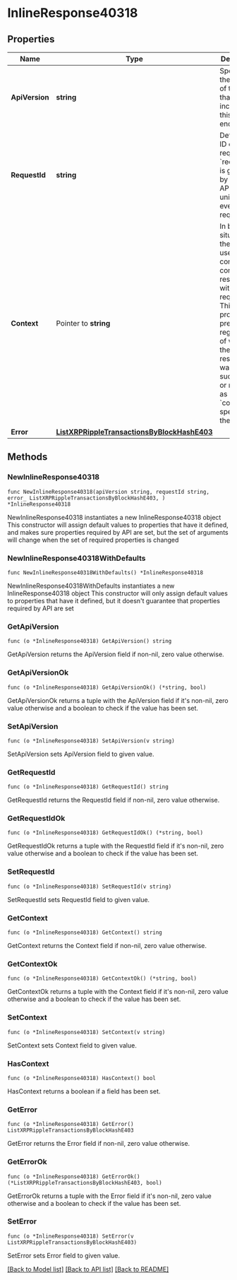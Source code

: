 # InlineResponse40318

## Properties

Name | Type | Description | Notes
------------ | ------------- | ------------- | -------------
**ApiVersion** | **string** | Specifies the version of the API that incorporates this endpoint. | 
**RequestId** | **string** | Defines the ID of the request. The &#x60;requestId&#x60; is generated by Crypto APIs and it&#39;s unique for every request. | 
**Context** | Pointer to **string** | In batch situations the user can use the context to correlate responses with requests. This property is present regardless of whether the response was successful or returned as an error. &#x60;context&#x60; is specified by the user. | [optional] 
**Error** | [**ListXRPRippleTransactionsByBlockHashE403**](ListXRPRippleTransactionsByBlockHashE403.md) |  | 

## Methods

### NewInlineResponse40318

`func NewInlineResponse40318(apiVersion string, requestId string, error_ ListXRPRippleTransactionsByBlockHashE403, ) *InlineResponse40318`

NewInlineResponse40318 instantiates a new InlineResponse40318 object
This constructor will assign default values to properties that have it defined,
and makes sure properties required by API are set, but the set of arguments
will change when the set of required properties is changed

### NewInlineResponse40318WithDefaults

`func NewInlineResponse40318WithDefaults() *InlineResponse40318`

NewInlineResponse40318WithDefaults instantiates a new InlineResponse40318 object
This constructor will only assign default values to properties that have it defined,
but it doesn't guarantee that properties required by API are set

### GetApiVersion

`func (o *InlineResponse40318) GetApiVersion() string`

GetApiVersion returns the ApiVersion field if non-nil, zero value otherwise.

### GetApiVersionOk

`func (o *InlineResponse40318) GetApiVersionOk() (*string, bool)`

GetApiVersionOk returns a tuple with the ApiVersion field if it's non-nil, zero value otherwise
and a boolean to check if the value has been set.

### SetApiVersion

`func (o *InlineResponse40318) SetApiVersion(v string)`

SetApiVersion sets ApiVersion field to given value.


### GetRequestId

`func (o *InlineResponse40318) GetRequestId() string`

GetRequestId returns the RequestId field if non-nil, zero value otherwise.

### GetRequestIdOk

`func (o *InlineResponse40318) GetRequestIdOk() (*string, bool)`

GetRequestIdOk returns a tuple with the RequestId field if it's non-nil, zero value otherwise
and a boolean to check if the value has been set.

### SetRequestId

`func (o *InlineResponse40318) SetRequestId(v string)`

SetRequestId sets RequestId field to given value.


### GetContext

`func (o *InlineResponse40318) GetContext() string`

GetContext returns the Context field if non-nil, zero value otherwise.

### GetContextOk

`func (o *InlineResponse40318) GetContextOk() (*string, bool)`

GetContextOk returns a tuple with the Context field if it's non-nil, zero value otherwise
and a boolean to check if the value has been set.

### SetContext

`func (o *InlineResponse40318) SetContext(v string)`

SetContext sets Context field to given value.

### HasContext

`func (o *InlineResponse40318) HasContext() bool`

HasContext returns a boolean if a field has been set.

### GetError

`func (o *InlineResponse40318) GetError() ListXRPRippleTransactionsByBlockHashE403`

GetError returns the Error field if non-nil, zero value otherwise.

### GetErrorOk

`func (o *InlineResponse40318) GetErrorOk() (*ListXRPRippleTransactionsByBlockHashE403, bool)`

GetErrorOk returns a tuple with the Error field if it's non-nil, zero value otherwise
and a boolean to check if the value has been set.

### SetError

`func (o *InlineResponse40318) SetError(v ListXRPRippleTransactionsByBlockHashE403)`

SetError sets Error field to given value.



[[Back to Model list]](../README.md#documentation-for-models) [[Back to API list]](../README.md#documentation-for-api-endpoints) [[Back to README]](../README.md)


